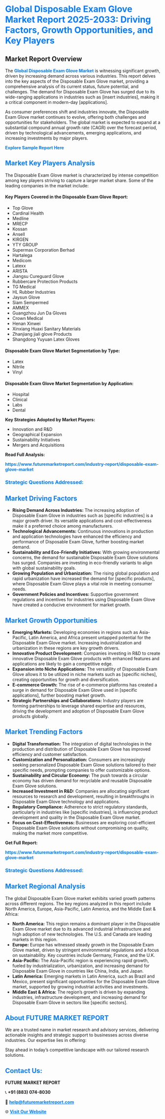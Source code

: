 <h1 style="color: #007BFF;">Global Disposable Exam Glove Market Report 2025-2033: Driving Factors, Growth Opportunities, and Key Players</h1>

<section id="overview">
<h2>Market Report Overview</h2>
<p>The <a href="https://www.futuremarketreport.com/industry-report/disposable-exam-glove-market" style="color: #007BFF; text-decoration: none;"><strong>Global Disposable Exam Glove Market</strong></a> is witnessing significant growth, driven by increasing demand across various industries. This report delves into the key aspects of the Disposable Exam Glove market, providing a comprehensive analysis of its current status, future potential, and challenges. The demand for Disposable Exam Glove has surged due to its wide-ranging applications in industries such as [insert industries], making it a critical component in modern-day [applications].</p>
<p>As consumer preferences shift and industries innovate, the Disposable Exam Glove market continues to evolve, offering both challenges and opportunities for stakeholders. The global market is expected to expand at a substantial compound annual growth rate (CAGR) over the forecast period, driven by technological advancements, emerging applications, and increasing investments by major players.</p>
</section>

<section id="overview">
<p><a href="https://www.futuremarketreport.com/request-sample/reportId=114871" style="color: #007BFF; text-decoration: none;"><strong>Explore Sample Report Here</strong></a></p>
</section>

<section id="key-players">
<h2 style="color: #007BFF;">Market Key Players Analysis</h2>
<p>The Disposable Exam Glove market is characterized by intense competition among key players striving to capture a larger market share. Some of the leading companies in the market include:</p>
<h4>Key Players Covered in the Disposable Exam Glove Report:</h4>
<ul><li>Top Glove</li><li>Cardinal Health</li><li>Medline</li><li>MRECP</li><li>Kossan</li><li>Ansell</li><li>KIRGEN</li><li>YTY GROUP</li><li>Supermax Corporation Berhad</li><li>Hartalega</li><li>Medicom</li><li>Latexx</li><li>ARISTA</li><li>Jiangsu Cureguard Glove</li><li>Rubbercare Protection Products</li><li>TG Medical</li><li>HL Rubber Industries</li><li>Jaysun Glove</li><li>Siam Sempermed</li><li>AMMEX</li><li>Guangzhou Jun Da Gloves</li><li>Crown Medical</li><li>Henan Xinwei</li><li>Xinxiang Huaxi Sanitary Materials</li><li>Zhanjiang jiali glove Products</li><li>Shangdong Yuyuan Latex Gloves</li></ul>
<h4>Disposable Exam Glove Market Segmentation by Type:</h4>
<ul><li>Latex</li><li>Nitrile</li><li>Vinyl</li></ul>

<h4>Disposable Exam Glove Market Segmentation by Application:</h4>
<ul><li>Hospital</li><li>Clinical</li><li>Labs</li><li>Dental</li></ul>
<p><strong>Key Strategies Adopted by Market Players:</strong></p>
<ul>
<li>Innovation and R&D</li>
<li>Geographical Expansion</li>
<li>Sustainability Initiatives</li>
<li>Mergers and Acquisitions</li>
</ul>
</section>

<section>
<p><strong>Read Full Analysis: </strong></p><a href="https://www.futuremarketreport.com/industry-report/disposable-exam-glove-market" style="color: #007BFF; text-decoration: none;"><strong>https://www.futuremarketreport.com/industry-report/disposable-exam-glove-market</strong></a>
<h3 style="color: #007BFF;">Strategic Questions Addressed:</h3>
</section>

<section id="driving-factors">
<h2 style="color: #007BFF;">Market Driving Factors</h2>
<ul>
<li><strong>Rising Demand Across Industries:</strong> The increasing adoption of Disposable Exam Glove in industries such as [specific industries] is a major growth driver. Its versatile applications and cost-effectiveness make it a preferred choice among manufacturers.</li>
<li><strong>Technological Advancements:</strong> Continuous innovations in production and application technologies have enhanced the efficiency and performance of Disposable Exam Glove, further boosting market demand.</li>
<li><strong>Sustainability and Eco-Friendly Initiatives:</strong> With growing environmental concerns, the demand for sustainable Disposable Exam Glove solutions has surged. Companies are investing in eco-friendly variants to align with global sustainability goals.</li>
<li><strong>Growing Population and Urbanization:</strong> The rising global population and rapid urbanization have increased the demand for [specific products], where Disposable Exam Glove plays a vital role in meeting consumer needs.</li>
<li><strong>Government Policies and Incentives:</strong> Supportive government regulations and incentives for industries using Disposable Exam Glove have created a conducive environment for market growth.</li>
</ul>
</section>

<section id="growth-opportunities">
<h2 style="color: #007BFF;">Market Growth Opportunities</h2>
<ul>
<li><strong>Emerging Markets:</strong> Developing economies in regions such as Asia-Pacific, Latin America, and Africa present untapped potential for the Disposable Exam Glove market. Increasing industrialization and urbanization in these regions are key growth drivers.</li>
<li><strong>Innovative Product Development:</strong> Companies investing in R&D to create innovative Disposable Exam Glove products with enhanced features and applications are likely to gain a competitive edge.</li>
<li><strong>Expansion into Niche Applications:</strong> The versatility of Disposable Exam Glove allows it to be utilized in niche markets such as [specific niches], creating opportunities for growth and diversification.</li>
<li><strong>E-commerce Growth:</strong> The rise of e-commerce platforms has created a surge in demand for Disposable Exam Glove used in [specific applications], further boosting market growth.</li>
<li><strong>Strategic Partnerships and Collaborations:</strong> Industry players are forming partnerships to leverage shared expertise and resources, driving the development and adoption of Disposable Exam Glove products globally.</li>
</ul>
</section>

<section id="trending-factors">
<h2 style="color: #007BFF;">Market Trending Factors</h2>
<ul>
<li><strong>Digital Transformation:</strong> The integration of digital technologies in the production and distribution of Disposable Exam Glove has improved efficiency and customer satisfaction.</li>
<li><strong>Customization and Personalization:</strong> Consumers are increasingly seeking personalized Disposable Exam Glove solutions tailored to their specific needs, prompting companies to offer customizable options.</li>
<li><strong>Sustainability and Circular Economy:</strong> The push towards a circular economy has driven demand for recyclable and reusable Disposable Exam Glove solutions.</li>
<li><strong>Increased Investment in R&D:</strong> Companies are allocating significant resources to research and development, resulting in breakthroughs in Disposable Exam Glove technology and applications.</li>
<li><strong>Regulatory Compliance:</strong> Adherence to strict regulatory standards, particularly in industries like [specific industries], is influencing product development and quality in the Disposable Exam Glove market.</li>
<li><strong>Focus on Cost-Effectiveness:</strong> Businesses are exploring cost-efficient Disposable Exam Glove solutions without compromising on quality, making the market more competitive.</li>
</ul>
</section>

<section>
<p><strong>Get Full Report: </strong></p><a href="https://www.futuremarketreport.com/industry-report/disposable-exam-glove-market" style="color: #007BFF; text-decoration: none;"><strong>https://www.futuremarketreport.com/industry-report/disposable-exam-glove-market</strong></a>
<h3 style="color: #007BFF;">Strategic Questions Addressed:</h3>
</section>


<section id="regional-analysis">
<h2 style="color: #007BFF;">Market Regional Analysis</h2>
<p>The global Disposable Exam Glove market exhibits varied growth patterns across different regions. The key regions analyzed in this report include North America, Europe, Asia-Pacific, Latin America, and the Middle East & Africa:</p>
<ul>
<li><strong>North America:</strong> This region remains a dominant player in the Disposable Exam Glove market due to its advanced industrial infrastructure and high adoption of new technologies. The U.S. and Canada are leading markets in this region.</li>
<li><strong>Europe:</strong> Europe has witnessed steady growth in the Disposable Exam Glove market, driven by stringent environmental regulations and a focus on sustainability. Key countries include Germany, France, and the U.K.</li>
<li><strong>Asia-Pacific:</strong> The Asia-Pacific region is experiencing rapid growth, fueled by industrialization, urbanization, and increasing demand for Disposable Exam Glove in countries like China, India, and Japan.</li>
<li><strong>Latin America:</strong> Emerging markets in Latin America, such as Brazil and Mexico, present significant opportunities for the Disposable Exam Glove market, supported by growing industrial activities and investments.</li>
<li><strong>Middle East & Africa:</strong> The region’s growth is driven by expanding industries, infrastructure development, and increasing demand for Disposable Exam Glove in sectors like [specific sectors].</li>
</ul>
</section>

<footer>
<h2 style="color: #007BFF;">About FUTURE MARKET REPORT</h2>
<p>We are a trusted name in market research and advisory services, delivering actionable insights and strategic support to businesses across diverse industries. Our expertise lies in offering:</p>

<p>Stay ahead in today’s competitive landscape with our tailored research solutions.</p>

<h2 style="color: #007BFF;">Contact Us:</h2>
<p><strong>FUTURE MARKET REPORT</strong></p>
<p>📞 <strong>+91 (883) 074-8030</strong></p>
<p>📧 <strong><a href="mailto:help@futuremarketreport.com" style="color: #007BFF;">help@futuremarketreport.com</a></strong></p>
<p>🌐 <strong><a href="https://www.futuremarketreport.com/" style="color: #007BFF;">Visit Our Website</a></strong></p>
</footer>